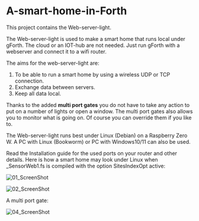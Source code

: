# A-smart-home-in-Forth

This project contains the Web-server-light.

The Web-server-light is used to make a smart home that runs local under gForth.
The cloud or an IOT-hub are not needed.
Just run gForth with a webserver and connect it to a wifi router.

The aims for the web-server-light are:
1. To be able to run a smart home by using a wireless UDP or TCP connection.
2. Exchange data between servers.
3. Keep all data local.

Thanks to the added **multi port gates** you do not have to take any action to put on a number of lights or open a window.
The multi port gates also allows you to monitor what is going on.
Of course you can override them if you like to.

The Web-server-light runs best under Linux (Debian) on a Raspberry Zero W.
A PC with Linux (Bookworm) or PC with Windows10/11 can also be used.

Read the Installation guide for the used ports on your router and other details.
Here is how a smart home may look under Linux when _SensorWeb1.fs is compiled with the option SitesIndexOpt active:

![01_ScreenShot](https://github.com/Jos-Ven/A-smart-home-in-Forth/assets/47664564/6e1347e7-d738-40e5-bccf-d34910833473)


![02_ScreenShot](https://github.com/Jos-Ven/A-smart-home-in-Forth/assets/47664564/094546f4-3e19-447e-9fbc-f9676bee5250)

A multi port gate:

![04_ScreenShot](https://github.com/Jos-Ven/A-smart-home-in-Forth/assets/47664564/7731ace1-5a45-4702-9653-5d4201979c6f)



